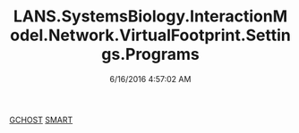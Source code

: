 ﻿---
title: LANS.SystemsBiology.InteractionModel.Network.VirtualFootprint.Settings.Programs
date: 6/16/2016 4:57:02 AM
---

[GCHOST](T-LANS.SystemsBiology.InteractionModel.Network.VirtualFootprint.Settings.Programs.GCHOST.html)
[SMART](T-LANS.SystemsBiology.InteractionModel.Network.VirtualFootprint.Settings.Programs.SMART.html)
